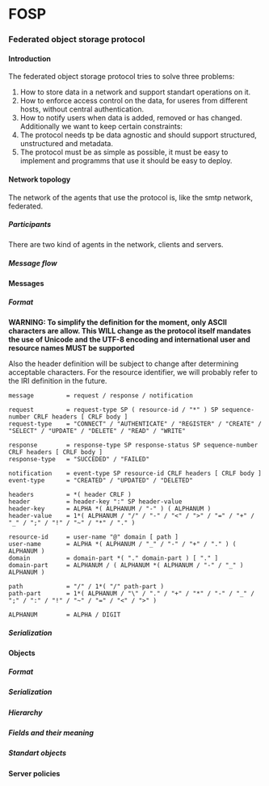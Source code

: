 # FOSP
### Federated object storage protocol

#### Introduction

The federated object storage protocol tries to solve three problems:
1. How to store data in a network and support standart operations on it.
2. How to enforce access control on the data, for useres from different hosts, without central authentication.
3. How to notify users when data is added, removed or has changed.
Additionally we want to keep certain constraints:
1. The protocol needs tp be data agnostic and should support structured, unstructured and metadata.
2. The protocol must be as simple as possible, it must be easy to implement and programms that use it should be easy to deploy.

#### Network topology
The network of the agents that use the protocol is, like the smtp network, federated.

##### Participants
There are two kind of agents in the network, clients and servers.
##### Message flow

#### Messages

##### Format

**WARNING: To simplify the definition for the moment, only ASCII characters are allow. This WILL change as the protocol itself mandates the use of Unicode and the UTF-8 encoding and international user and resource names MUST be supported**

Also the header definition will be subject to change after determining acceptable characters.
For the resource identifier, we will probably refer to the IRI definition in the future.

    message         = request / response / notification

    request         = request-type SP ( resource-id / "*" ) SP sequence-number CRLF headers [ CRLF body ]
    request-type    = "CONNECT" / "AUTHENTICATE" / "REGISTER" / "CREATE" / "SELECT" / "UPDATE" / "DELETE" / "READ" / "WRITE"

    response        = response-type SP response-status SP sequence-number CRLF headers [ CRLF body ]
    response-type   = "SUCCEDED" / "FAILED"

    notification    = event-type SP resource-id CRLF headers [ CRLF body ]
    event-type      = "CREATED" / "UPDATED" / "DELETED"

    headers         = *( header CRLF )
    header          = header-key ":" SP header-value
    header-key      = ALPHA *( ALPHANUM / "-" ) ( ALPHANUM )
    header-value    = 1*( ALPHANUM / "/" / "-" / "<" / ">" / "=" / "+" / "_" / ";" / "!" / "~" / "*" / "." )

    resource-id     = user-name "@" domain [ path ]
    user-name       = ALPHA *( ALPHANUM / "_" / "-" / "+" / "." ) ( ALPHANUM )
    domain          = domain-part *( "." domain-part ) [ "." ]
    domain-part     = ALPHANUM / ( ALPHANUM *( ALPHANUM / "-" / "_" ) ALPHANUM )

    path            = "/" / 1*( "/" path-part )
    path-part       = 1*( ALPHANUM / "\" / "." / "+" / "*" / "-" / "_" / ";" / ":" / "!" / "~" / "=" / "<" / ">" )

    ALPHANUM        = ALPHA / DIGIT

##### Serialization

#### Objects
##### Format
##### Serialization
##### Hierarchy
##### Fields and their meaning
##### Standart objects

#### Server policies





